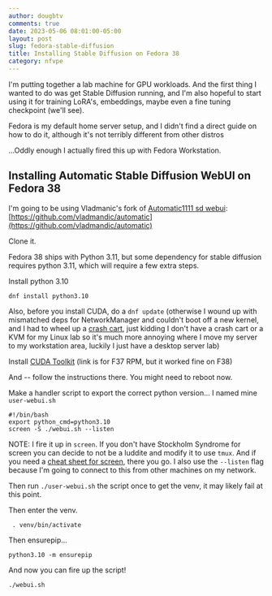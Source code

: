 ```yaml
---
author: dougbtv
comments: true
date: 2023-05-06 08:01:00-05:00
layout: post
slug: fedora-stable-diffusion
title: Installing Stable Diffusion on Fedora 38
category: nfvpe
---
```


I'm putting together a lab machine for GPU workloads. And the first thing I wanted to do was get Stable Diffusion running, and I'm also hopeful to start using it for training LoRA's, embeddings, maybe even a fine tuning checkpoint (we'll see).

Fedora is my default home server setup, and I didn't find a direct guide on how to do it, although it's not terribly different from other distros

...Oddly enough I actually fired this up with Fedora Workstation.

## Installing Automatic Stable Diffusion WebUI on Fedora 38

I'm going to be using Vladmanic's fork of [Automatic1111 sd webui](https://github.com/AUTOMATIC1111/stable-diffusion-webui): [https://github.com/vladmandic/automatic](https://github.com/vladmandic/automatic)

Clone it.

Fedora 38 ships with Python 3.11, but some dependency for stable diffusion requires python 3.11, which will require a few extra steps.

Install python 3.10

```
dnf install python3.10
```

Also, before you install CUDA, do a `dnf update` (otherwise I wound up with mismatched deps for NetworkManager and couldn't boot off a new kernel, and I had to wheel up a [crash cart](https://en.wikipedia.org/wiki/Crash_cart#In_computing), just kidding I don't have a crash cart or a KVM for my Linux lab so it's much more annoying where I move my server to my workstation area, luckily I just have a desktop server lab)

Install [CUDA Toolkit](https://developer.nvidia.com/cuda-downloads?target_os=Linux&target_arch=x86_64&Distribution=Fedora&target_version=37&target_type=rpm_local) (link is for F37 RPM, but it worked fine on F38)

And -- follow the instructions there. You might need to reboot now.

Make a handler script to export the correct python version... I named mine `user-webui.sh`


```
#!/bin/bash
export python_cmd=python3.10
screen -S ./webui.sh --listen
```

NOTE: I fire it up in `screen`. If you don't have Stockholm Syndrome for screen you can decide to not be a luddite and modify it to use `tmux`. And if you need a [cheat sheet for screen](https://gist.github.com/jctosta/af918e1618682638aa82), there you go. I also use the `--listen` flag because I'm going to connect to this from other machines on my network. 

Then run `./user-webui.sh` the script once to get the venv, it may likely fail at this point.

Then enter the venv.

```
 . venv/bin/activate
```

Then ensurepip...


```
python3.10 -m ensurepip
```

And now you can fire up the script!

```
./webui.sh
```
